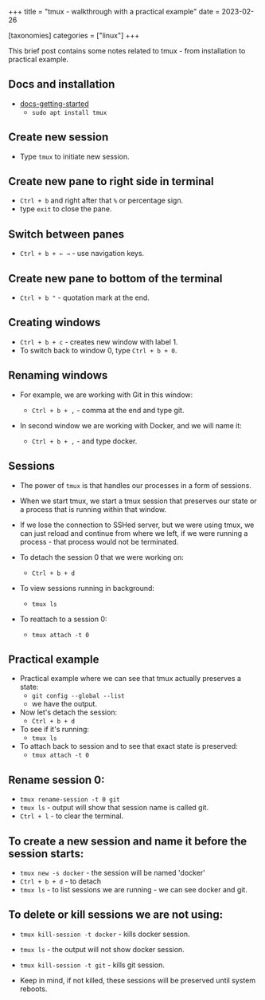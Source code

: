 +++
title = "tmux - walkthrough with a practical example"
date = 2023-02-26

[taxonomies]
categories = ["linux"]
+++

This brief post contains some notes related to tmux - from installation to practical example.

<!-- more -->

## Docs and installation

- [docs-getting-started](https://github.com/tmux/tmux/wiki/Getting-Started)
	- `sudo apt install tmux`

## Create new session

- Type  `tmux` to initiate new session.

## Create new pane to right side in terminal

- `Ctrl + b` and right after that `%` or percentage sign.
- type `exit` to close the pane.

## Switch between panes

- `Ctrl + b + ← →` - use navigation keys. 

## Create new pane to bottom of the terminal

- `Ctrl + b "` - quotation mark at the end.

## Creating windows

-  `Ctrl + b + c` - creates new window with label 1.
-  To switch back to window 0, type `Ctrl + b + 0`. 

## Renaming windows

- For example, we are working with Git in this window:
	- `Ctrl + b + ,` - comma at the end and type git.

- In second window we are working with Docker, and we will name it:
	- `Ctrl + b + ,` - and type docker.

## Sessions

- The power of `tmux` is that handles our processes in a form of sessions. 
- When we start tmux, we start a tmux session that preserves our state or a process that is running within that window.
- If we lose the connection to SSHed server, but we were using tmux, we can just reload and continue from where we left, if we were running a process - that process would not be terminated.

- To detach the session 0 that we were working on:
	- `Ctrl + b + d`

- To view sessions running in background:
	- `tmux ls`

- To reattach to a session 0:
	- `tmux attach -t 0`

## Practical example

- Practical example where we can see that tmux actually preserves a state:
	- `git config --global --list`
	- we have the output.
- Now let's detach the session:
	- `Ctrl + b + d`
- To see if it's running:
	- `tmux ls`
- To attach back to session and to see that exact state is preserved:
	- `tmux attach -t 0`

## Rename session 0:

- `tmux rename-session -t 0 git`
- `tmux ls` - output will show that session name is called git.
- `Ctrl + l` - to clear the terminal.

## To create a new session and name it before the session starts:

- `tmux new -s docker` - the session will be named 'docker'
- `Ctrl + b + d` - to detach
- `tmux ls` - to list sessions we are running - we can see docker and git.

## To delete or kill sessions we are not using:

- `tmux kill-session -t docker` - kills docker session.
- `tmux ls` - the output will not show docker session.
- `tmux kill-session -t git` - kills git session.

- Keep in mind, if not killed, these sessions will be preserved until system reboots.
